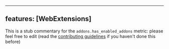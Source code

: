 
---
features: [WebExtensions]
---

This is a stub commentary for the `addons.has_enabled_addons` metric: please feel free to edit (read the
[contributing guidelines](https://github.com/mozilla/glean-annotations/blob/main/CONTRIBUTING.md)
if you haven't done this before)
